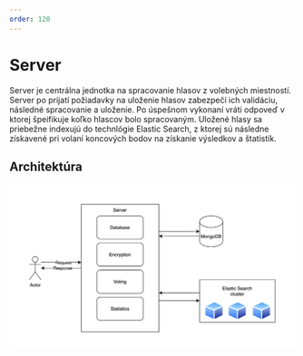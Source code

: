 ```yaml
---
order: 120
---
```


# Server
Server je centrálna jednotka na spracovanie hlasov z volebných miestností. Server po prijatí požiadavky na uloženie hlasov zabezpečí ich validáciu, následné spracovanie a uloženie. Po úspešnom vykonaní vráti odpoveď v ktorej špeifikuje koľko hlascov bolo spracovaným. Uložené hlasy sa priebežne indexujú do technlógie Elastic Search, z ktorej sú následne získavené pri volaní koncových bodov na získanie výsledkov a štatistík.

## Architektúra
![](/assets/images/server/server_architecture.png)
